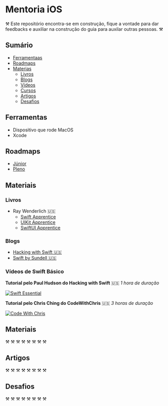 # Mentoria iOS
⚒ Este repositório encontra-se em construção, fique a vontade para dar feedbacks e auxiliar na construção do guia para auxilar outras pessoas. ⚒

## Sumário
- [Ferramentaas](#Ferramentas)
- [Roadmaps](#Roadmaps)
- [Materias](#Materiais)
    - [Livros](#Livros)
    - [Blogs](#Blogs)
    - [Vídeos](#Vídeos)
    - [Cursos](#Cursos)
    - [Artigos](#Artigos)
    - [Desafios](#Desafios)
 
## Ferramentas
+ Dispositivo que rode MacOS
+ Xcode

## Roadmaps
+ [Júnior](https://www.test.com/junior)
+ [Pleno](https://www.test.com/pleno)
 
## Materiais
### Livros
+ Ray Wenderlich 🇺🇸
    + [Swift Apprentice](https://www.raywenderlich.com/books/swift-apprentice)
    + [UIKit Apprentice](https://www.raywenderlich.com/books/uikit-apprentice)
    + [SwiftUI Apprentice](https://www.raywenderlich.com/books/swiftui-apprentice)
### Blogs
+ [Hacking with Swift 🇺🇸](https://www.hackingwithswift.com/)
+ [Swift by Sundell 🇺🇸](https://www.swiftbysundell.com/basics/#filter)

### Vídeos de Swift Básico
**Tutorial pelo Paul Hudson do Hacking with Swift** 🇺🇸
*1 hora de duração*

[![Swift Essential](https://img.youtube.com/vi/n5X_V81OYnQ/0.jpg)](https://www.youtube.com/watch?v=n5X_V81OYnQ)

**Tutorial pelo Chris Ching do CodeWithChris** 🇺🇸
*3 horas de duração*

[![Code With Chris](https://img.youtube.com/vi/FcsY1YPBwzQ/0.jpg)](https://www.youtube.com/watch?v=FcsY1YPBwzQ)

## Materiais
⚒ ⚒ ⚒ ⚒ ⚒ ⚒ ⚒ ⚒ 

## Artigos
⚒ ⚒ ⚒ ⚒ ⚒ ⚒ ⚒ ⚒ 

## Desafios
⚒ ⚒ ⚒ ⚒ ⚒ ⚒ ⚒ ⚒ 